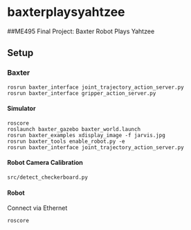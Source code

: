 # baxterplaysyahtzee
##ME495 Final Project: Baxter Robot Plays Yahtzee

## Setup

### Baxter
```
rosrun baxter_interface joint_trajectory_action_server.py
rosrun baxter_interface gripper_action_server.py
```

#### Simulator
```
roscore
roslaunch baxter_gazebo baxter_world.launch
rosrun baxter_examples xdisplay_image -f jarvis.jpg
rosrun baxter_tools enable_robot.py -e
rosrun baxter_interface joint_trajectory_action_server.py 
```

#### Robot Camera Calibration
```
src/detect_checkerboard.py
```

#### Robot
Connect via Ethernet
```
roscore
```
